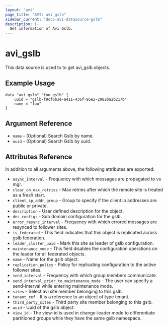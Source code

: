 ```yaml
---
layout: "avi"
page_title: "AVI: avi_gslb"
sidebar_current: "docs-avi-datasource-gslb"
description: |-
  Get information of Avi Gslb.
---
```


# avi_gslb

This data source is used to to get avi_gslb objects.

## Example Usage

```hcl
data "avi_gslb" "foo_gslb" {
    uuid = "gslb-f9cf6b3e-a411-436f-95e2-2982ba2b217b"
    name = "foo"
}
```

## Argument Reference

* `name` - (Optional) Search Gslb by name.
* `uuid` - (Optional) Search Gslb by uuid.

## Attributes Reference

In addition to all arguments above, the following attributes are exported:

* `async_interval` - Frequency with which messages are propagated to vs mgr.
* `clear_on_max_retries` - Max retries after which the remote site is treated as a fresh start.
* `client_ip_addr_group` - Group to specify if the client ip addresses are public or private.
* `description` - User defined description for the object.
* `dns_configs` - Sub domain configuration for the gslb.
* `error_resync_interval` - Frequency with which errored messages are resynced to follower sites.
* `is_federated` - This field indicates that this object is replicated across gslb federation.
* `leader_cluster_uuid` - Mark this site as leader of gslb configuration.
* `maintenance_mode` - This field disables the configuration operations on the leader for all federated objects.
* `name` - Name for the gslb object.
* `replication_policy` - Policy for replicating configuration to the active follower sites.
* `send_interval` - Frequency with which group members communicate.
* `send_interval_prior_to_maintenance_mode` - The user can specify a send-interval while entering maintenance mode.
* `sites` - Select avi site member belonging to this gslb.
* `tenant_ref` - It is a reference to an object of type tenant.
* `third_party_sites` - Third party site member belonging to this gslb.
* `uuid` - Uuid of the gslb object.
* `view_id` - The view-id is used in change-leader mode to differentiate partitioned groups while they have the same gslb namespace.

